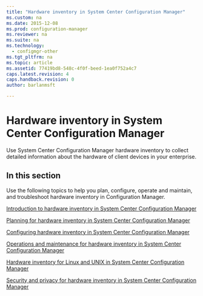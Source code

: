 ```yaml
---
title: "Hardware inventory in System Center Configuration Manager"
ms.custom: na
ms.date: 2015-12-08
ms.prod: configuration-manager
ms.reviewer: na
ms.suite: na
ms.technology:
  - configmgr-other
ms.tgt_pltfrm: na
ms.topic: article
ms.assetid: 77419bd8-548c-4f0f-beed-1ea0f752a4c7
caps.latest.revision: 4
caps.handback.revision: 0
author: barlanmsft

---
```

# Hardware inventory in System Center Configuration Manager
Use System Center Configuration Manager hardware inventory to collect detailed information about the hardware of client devices in your enterprise.  

## In this section  
 Use the following topics to help you plan, configure, operate and maintain, and troubleshoot hardware inventory in Configuration Manager.  

 [Introduction to hardware inventory in System Center Configuration Manager](../../../../core/clients/manage/inventory/introduction-to-hardware-inventory.md)  

 [Planning for hardware inventory in System Center Configuration Manager](../Topic/Planning%20for%20hardware%20inventory%20in%20System%20Center%20Configuration%20Manager.md)  

 [Configuring hardware inventory in System Center Configuration Manager](../Topic/Configuring%20hardware%20inventory%20in%20System%20Center%20Configuration%20Manager.md)  

 [Operations and maintenance for hardware inventory in System Center Configuration Manager](../../../../core/clients/manage/inventory/operations-and-maintenance-for-hardware-inventory.md)  

 [Hardware inventory for Linux and UNIX in System Center Configuration Manager](../../../../core/clients/manage/inventory/hardware-inventory-for-linux-and-unix.md)  

 [Security and privacy for hardware inventory in System Center Configuration Manager](../../../../core/clients/manage/inventory/security-and-privacy-for-hardware-inventory.md)  
